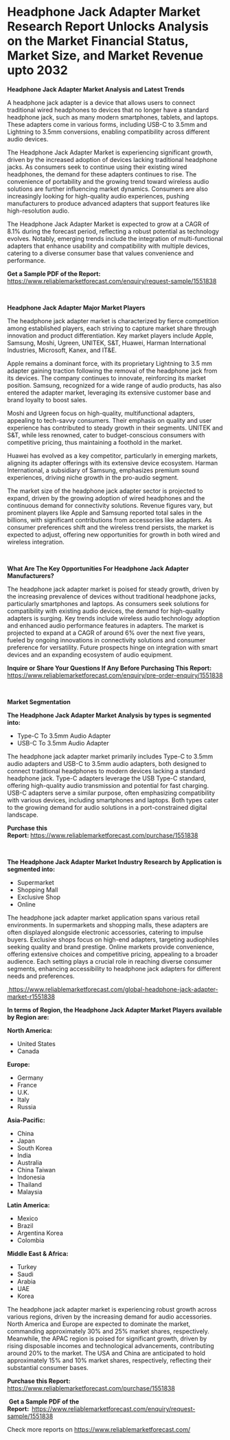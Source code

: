 <p><h1>Headphone Jack Adapter Market Research Report Unlocks Analysis on the Market Financial Status, Market Size, and Market Revenue upto 2032</h1></p><p><strong>Headphone Jack Adapter Market Analysis and Latest Trends</strong></p>
<p><p>A headphone jack adapter is a device that allows users to connect traditional wired headphones to devices that no longer have a standard headphone jack, such as many modern smartphones, tablets, and laptops. These adapters come in various forms, including USB-C to 3.5mm and Lightning to 3.5mm conversions, enabling compatibility across different audio devices.</p><p>The Headphone Jack Adapter Market is experiencing significant growth, driven by the increased adoption of devices lacking traditional headphone jacks. As consumers seek to continue using their existing wired headphones, the demand for these adapters continues to rise. The convenience of portability and the growing trend toward wireless audio solutions are further influencing market dynamics. Consumers are also increasingly looking for high-quality audio experiences, pushing manufacturers to produce advanced adapters that support features like high-resolution audio.</p><p>The Headphone Jack Adapter Market is expected to grow at a CAGR of 8.1% during the forecast period, reflecting a robust potential as technology evolves. Notably, emerging trends include the integration of multi-functional adapters that enhance usability and compatibility with multiple devices, catering to a diverse consumer base that values convenience and performance.</p></p>
<p><strong>Get a Sample PDF of the Report:&nbsp;</strong> <a href="https://www.reliablemarketforecast.com/enquiry/request-sample/1551838?utm_campaign=2140&utm_medium=2&utm_source=Github&utm_content=ia&utm_term=06022025&utm_id=headphone-jack-adapter">https://www.reliablemarketforecast.com/enquiry/request-sample/1551838</a></p>
<p>&nbsp;</p>
<p><strong>Headphone Jack Adapter Major Market Players</strong></p>
<p><p>The headphone jack adapter market is characterized by fierce competition among established players, each striving to capture market share through innovation and product differentiation. Key market players include Apple, Samsung, Moshi, Ugreen, UNITEK, S&T, Huawei, Harman International Industries, Microsoft, Kanex, and IT&E.</p><p>Apple remains a dominant force, with its proprietary Lightning to 3.5 mm adapter gaining traction following the removal of the headphone jack from its devices. The company continues to innovate, reinforcing its market position. Samsung, recognized for a wide range of audio products, has also entered the adapter market, leveraging its extensive customer base and brand loyalty to boost sales.</p><p>Moshi and Ugreen focus on high-quality, multifunctional adapters, appealing to tech-savvy consumers. Their emphasis on quality and user experience has contributed to steady growth in their segments. UNITEK and S&T, while less renowned, cater to budget-conscious consumers with competitive pricing, thus maintaining a foothold in the market.</p><p>Huawei has evolved as a key competitor, particularly in emerging markets, aligning its adapter offerings with its extensive device ecosystem. Harman International, a subsidiary of Samsung, emphasizes premium sound experiences, driving niche growth in the pro-audio segment.</p><p>The market size of the headphone jack adapter sector is projected to expand, driven by the growing adoption of wired headphones and the continuous demand for connectivity solutions. Revenue figures vary, but prominent players like Apple and Samsung reported total sales in the billions, with significant contributions from accessories like adapters. As consumer preferences shift and the wireless trend persists, the market is expected to adjust, offering new opportunities for growth in both wired and wireless integration.</p></p>
<p>&nbsp;</p>
<p><strong>What Are The Key Opportunities For Headphone Jack Adapter Manufacturers?</strong></p>
<p><p>The headphone jack adapter market is poised for steady growth, driven by the increasing prevalence of devices without traditional headphone jacks, particularly smartphones and laptops. As consumers seek solutions for compatibility with existing audio devices, the demand for high-quality adapters is surging. Key trends include wireless audio technology adoption and enhanced audio performance features in adapters. The market is projected to expand at a CAGR of around 6% over the next five years, fueled by ongoing innovations in connectivity solutions and consumer preference for versatility. Future prospects hinge on integration with smart devices and an expanding ecosystem of audio equipment.</p></p>
<p><strong>Inquire or Share Your Questions If Any Before Purchasing This Report:</strong> <a href="https://www.reliablemarketforecast.com/enquiry/pre-order-enquiry/1551838?utm_campaign=2140&utm_medium=2&utm_source=Github&utm_content=ia&utm_term=06022025&utm_id=headphone-jack-adapter">https://www.reliablemarketforecast.com/enquiry/pre-order-enquiry/1551838</a></p>
<p>&nbsp;</p>
<p><strong>Market Segmentation</strong></p>
<p><strong>The Headphone Jack Adapter Market Analysis by types is segmented into:</strong></p>
<p><ul><li>Type-C To 3.5mm Audio Adapter</li><li>USB-C To 3.5mm Audio Adapter</li></ul></p>
<p><p>The headphone jack adapter market primarily includes Type-C to 3.5mm audio adapters and USB-C to 3.5mm audio adapters, both designed to connect traditional headphones to modern devices lacking a standard headphone jack. Type-C adapters leverage the USB Type-C standard, offering high-quality audio transmission and potential for fast charging. USB-C adapters serve a similar purpose, often emphasizing compatibility with various devices, including smartphones and laptops. Both types cater to the growing demand for audio solutions in a port-constrained digital landscape.</p></p>
<p><strong>Purchase this Report:&nbsp;</strong><a href="https://www.reliablemarketforecast.com/purchase/1551838?utm_campaign=2140&utm_medium=2&utm_source=Github&utm_content=ia&utm_term=06022025&utm_id=headphone-jack-adapter">https://www.reliablemarketforecast.com/purchase/1551838</a></p>
<p>&nbsp;</p>
<p><strong>The Headphone Jack Adapter Market Industry Research by Application is segmented into:</strong></p>
<p><ul><li>Supermarket</li><li>Shopping Mall</li><li>Exclusive Shop</li><li>Online</li></ul></p>
<p><p>The headphone jack adapter market application spans various retail environments. In supermarkets and shopping malls, these adapters are often displayed alongside electronic accessories, catering to impulse buyers. Exclusive shops focus on high-end adapters, targeting audiophiles seeking quality and brand prestige. Online markets provide convenience, offering extensive choices and competitive pricing, appealing to a broader audience. Each setting plays a crucial role in reaching diverse consumer segments, enhancing accessibility to headphone jack adapters for different needs and preferences.</p></p>
<p><a href="https://www.reliablemarketforecast.com/global-headphone-jack-adapter-market-r1551838?utm_campaign=2140&utm_medium=2&utm_source=Github&utm_content=ia&utm_term=06022025&utm_id=headphone-jack-adapter">&nbsp;https://www.reliablemarketforecast.com/global-headphone-jack-adapter-market-r1551838</a></p>
<p><strong>In terms of Region, the Headphone Jack Adapter Market Players available by Region are:</strong></p>
<p>
    <p> <strong> North America: </strong>
        <ul>
            <li>United States</li>
            <li>Canada</li>
        </ul>
        </p> 
    <p> <strong> Europe: </strong>
        <ul>
            <li>Germany</li>
            <li>France</li>
            <li>U.K.</li>
            <li>Italy</li>
            <li>Russia</li>
        </ul>
        </p> 
    <p> <strong> Asia-Pacific: </strong>
        <ul>
            <li>China</li>
            <li>Japan</li>
            <li>South Korea</li>
            <li>India</li>
            <li>Australia</li>
            <li>China Taiwan</li>
            <li>Indonesia</li>
            <li>Thailand</li>
            <li>Malaysia</li>
        </ul>
        </p> 
    <p> <strong> Latin America: </strong>
        <ul>
            <li>Mexico</li>
            <li>Brazil</li>
            <li>Argentina Korea</li>
            <li>Colombia</li>
        </ul>
        </p> 
    <p> <strong> Middle East & Africa: </strong>
        <ul>
            <li>Turkey</li>
            <li>Saudi</li>
            <li>Arabia</li>
            <li>UAE</li>
            <li>Korea</li>
        </ul>
    </p>
    </p>
<p><p>The headphone jack adapter market is experiencing robust growth across various regions, driven by the increasing demand for audio accessories. North America and Europe are expected to dominate the market, commanding approximately 30% and 25% market shares, respectively. Meanwhile, the APAC region is poised for significant growth, driven by rising disposable incomes and technological advancements, contributing around 20% to the market. The USA and China are anticipated to hold approximately 15% and 10% market shares, respectively, reflecting their substantial consumer bases.</p></p>
<p><strong>Purchase this Report: </strong><a href="https://www.reliablemarketforecast.com/purchase/1551838?utm_campaign=2140&utm_medium=2&utm_source=Github&utm_content=ia&utm_term=06022025&utm_id=headphone-jack-adapter">https://www.reliablemarketforecast.com/purchase/1551838</a></p>
<p>&nbsp;<strong>Get a Sample PDF of the Report:&nbsp;&nbsp;</strong><a href="https://www.reliablemarketforecast.com/enquiry/request-sample/1551838?utm_campaign=2140&utm_medium=2&utm_source=Github&utm_content=ia&utm_term=06022025&utm_id=headphone-jack-adapter">https://www.reliablemarketforecast.com/enquiry/request-sample/1551838</a></p>
<p><strong></strong></p>
<p>Check more reports on <a href="https://www.reliablemarketforecast.com/?utm_campaign=2140&utm_medium=2&utm_source=Github&utm_content=ia&utm_term=06022025&utm_id=headphone-jack-adapter">https://www.reliablemarketforecast.com/</a></p>